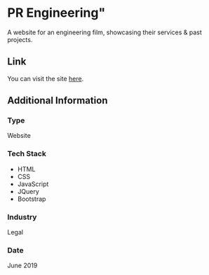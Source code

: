 # PR Engineering"
A website for an engineering film, showcasing their services & past projects.

## Link
You can visit the site [here](https://www.engpr.com).

## Additional Information

### Type
Website

### Tech Stack
* HTML
* CSS
* JavaScript
* JQuery
* Bootstrap

### Industry
Legal

### Date
June 2019






